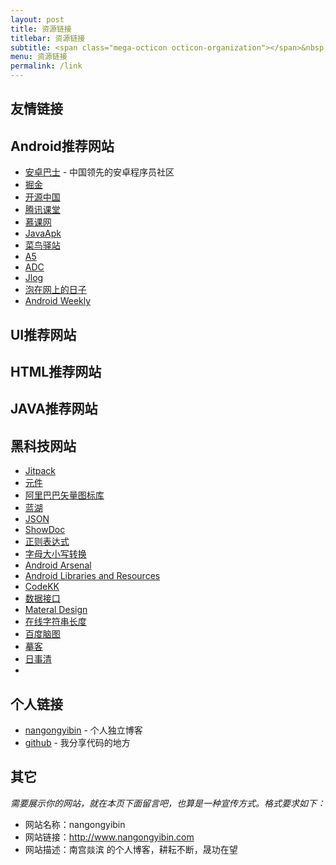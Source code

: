 ```yaml
---
layout: post
title: 资源链接
titlebar: 资源链接
subtitle: <span class="mega-octicon octicon-organization"></span>&nbsp;&nbsp; 资源链接
menu: 资源链接
permalink: /link
---
```


## 友情链接

## Android推荐网站

- [安卓巴士](http://www.apkbus.com/) - 中国领先的安卓程序员社区
- [掘金](https://juejin.im/welcome/android)
- [开源中国](https://www.oschina.net/blog?classification=428602)
- [腾讯课堂](https://ke.qq.com/course/list?mt=1001&st=2003&tt=3021)
- [慕课网](https://www.imooc.com/course/list?c=android)
- [JavaApk](http://www.javaapk.com/)
- [菜鸟驿站](https://www.runoob.com/w3cnote/android-tutorial-intro.html)
- [A5](http://www.a5xiazai.com/android/yingyong/list_894_3.html)
- [ADC](https://www.android-doc.com/)
- [Jlog](https://www.race604.com/)
- [泡在网上的日子](http://www.jcodecraeer.com/plus/list.php?tid=16)
- [Android Weekly](androidweekly.net)

## UI推荐网站

## HTML推荐网站

## JAVA推荐网站

## 黑科技网站

- [Jitpack](https://jitpack.io/)
- [元件](https://element.eleme.cn/#/zh-CN)
- [阿里巴巴矢量图标库](https://www.iconfont.cn/home/index?spm=a313x.7781069.1998910419.2)
- [蓝湖](https://lanhuapp.com/web/#/user/login?referrer=sketch)
- [JSON](http://www.bejson.com/)
- [ShowDoc](https://www.showdoc.cc/user/login)
- [正则表达式](http://tool.oschina.net/regex/)
- [字母大小写转换](http://tool.lanrentuku.com/daxiaoxie/)
- [Android Arsenal](https://android-arsenal.com/)
- [Android Libraries and Resources](http://alamkanak.github.io/android-libraries-and-resources/)
- [CodeKK](https://p.codekk.com/)
- [数据接口](http://www.k780.com/api)
- [Materal Design](https://material.io/design/environment/)
- [在线字符串长度](http://www.5ixuexiwang.com/str/length.php)
- [百度脑图](http://naotu.baidu.com/)
- [摹客](https://www.mockplus.cn/)
- [日事清](https://www.rishiqing.com/)
- 
## 个人链接

- [nangongyibin](http://www.nangongyibin.com/) - 个人独立博客
- [github](https://github.com/nangongyibin7219) -  我分享代码的地方

## 其它  

*需要展示你的网站，就在本页下面留言吧，也算是一种宣传方式。格式要求如下：*
- 网站名称：nangongyibin
- 网站链接：http://www.nangongyibin.com  
- 网站描述：南宫燚滨 的个人博客，耕耘不断，晟功在望  